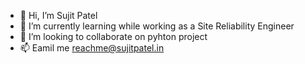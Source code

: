 - 👋 Hi, I’m Sujit Patel
- 🌱 I’m currently learning while working as a Site Reliability Engineer
- 💞️ I’m looking to collaborate on pyhton project
- 📫 Eamil me reachme@sujitpatel.in

<!---
theLazyCat775/theLazyCat775 is a ✨ special ✨ repository because its `README.md` (this file) appears on your GitHub profile.
You can click the Preview link to take a look at your changes.
--->
